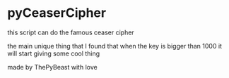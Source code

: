 # pyCeaserCipher
this script can do the famous ceaser cipher

the main unique thing that I found that when the key is bigger than 1000
it will start giving some cool thing

made by ThePyBeast with love
